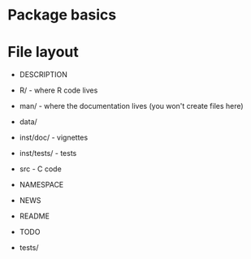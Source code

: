 # Package basics

# File layout 

* DESCRIPTION
* R/ - where R code lives
* man/ - where the documentation lives (you won't create files here)

* data/
* inst/doc/ - vignettes
* inst/tests/ - tests
* src - C code

* NAMESPACE

* NEWS
* README
* TODO

* tests/
